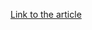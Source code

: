 [Link to the article](https://blogs.vmware.com/security/2023/11/jupyter-rising-an-update-on-jupyter-infostealer.html)
